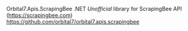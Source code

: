 ﻿Orbital7.Apis.ScrapingBee
.NET *Unofficial* library for ScrapingBee API (https://scrapingbee.com)
https://github.com/orbital7/orbital7.apis.scrapingbee